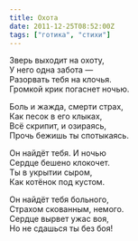 ```yaml
---
title: Охота
date: 2011-12-25T08:52:00Z
tags: ["готика", "стихи"]
---
```


Зверь выходит на охоту,  
У него одна забота —  
Разорвать тебя на клочья.  
Громкой крик погаснет ночью.  

Боль и жажда, смерти страх,  
Как песок в его клыках,  
Всё скрипит, и озираясь,  
Прочь бежишь ты спотыкаясь.  

Он найдёт тебя. И ночью  
Сердце бешено клокочет.  
Ты в укрытии сыром,  
Как котёнок под кустом.  

Он найдёт тебя больного,  
Страхом скованным, немого.  
Сердце вырвет ужас воя,  
Но не сдашься ты без боя!  
